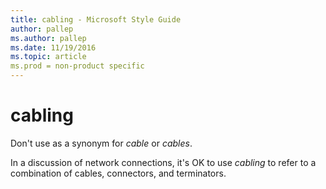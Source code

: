 ```yaml
---
title: cabling - Microsoft Style Guide
author: pallep
ms.author: pallep
ms.date: 11/19/2016
ms.topic: article
ms.prod = non-product specific
---
```


# cabling

Don't use as a synonym for *cable* or *cables*. 

In a discussion of network connections, it's OK to use *cabling* to refer to a combination of cables, connectors, and terminators.
